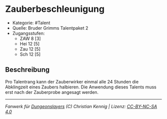 <!---
Dies ist ein Fanwerk für DUNGEONSLAYERS (C) von Christian Kennig

Quellen:      [Bruder Grimms Talentpaket 2](https://www.f-space.de/ds4/downloads.html)
              [Talentbeschreibungen](https://www.f-space.de/ds4/tools-talentcards.html)
License:      [CC-BY-NC-SA 4.0](https://creativecommons.org/licenses/by-nc-sa/4.0/deed.de)
Richtlinien:  [Fanwerkrichtlinien](https://www.dungeonslayers.net/fanwerk-richtlinien/)
Autor:        Zauberlehrling
-->

  
# Zauberbeschleunigung  
- Kategorie: #Talent  
- Quelle: Bruder Grimms Talentpaket 2  
- Zugangsstufen:  
  - ZAW 8 [3]  
  - Hei 12 [5]  
  - Zau 12 [5]  
  - Sch 12 [5]  

## Beschreibung  
Pro Talentrang kann der Zauberwirker einmal alle 24 Stunden die Abklingzeit eines Zaubers halbieren. Die Anwendung dieses Talents muss erst nach der Zauberprobe angesagt werden.


___  
*Fanwerk für [Dungeonslayers](https://www.dungeonslayers.net/) (C) Christian Kennig | Lizenz: [CC-BY-NC-SA 4.0](https://creativecommons.org/licenses/by-nc-sa/4.0/deed.de)*  